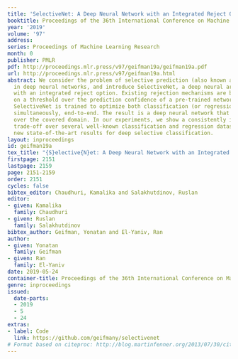 ```yaml
---
title: 'SelectiveNet: A Deep Neural Network with an Integrated Reject Option'
booktitle: Proceedings of the 36th International Conference on Machine Learning
year: '2019'
volume: '97'
address: 
series: Proceedings of Machine Learning Research
month: 0
publisher: PMLR
pdf: http://proceedings.mlr.press/v97/geifman19a/geifman19a.pdf
url: http://proceedings.mlr.press/v97/geifman19a.html
abstract: We consider the problem of selective prediction (also known as reject option)
  in deep neural networks, and introduce SelectiveNet, a deep neural architecture
  with an integrated reject option. Existing rejection mechanisms are based mostly
  on a threshold over the prediction confidence of a pre-trained network. In contrast,
  SelectiveNet is trained to optimize both classification (or regression) and rejection
  simultaneously, end-to-end. The result is a deep neural network that is optimized
  over the covered domain. In our experiments, we show a consistently improved risk-coverage
  trade-off over several well-known classification and regression datasets, thus reaching
  new state-of-the-art results for deep selective classification.
layout: inproceedings
id: geifman19a
tex_title: "{S}elective{N}et: A Deep Neural Network with an Integrated Reject Option"
firstpage: 2151
lastpage: 2159
page: 2151-2159
order: 2151
cycles: false
bibtex_editor: Chaudhuri, Kamalika and Salakhutdinov, Ruslan
editor:
- given: Kamalika
  family: Chaudhuri
- given: Ruslan
  family: Salakhutdinov
bibtex_author: Geifman, Yonatan and El-Yaniv, Ran
author:
- given: Yonatan
  family: Geifman
- given: Ran
  family: El-Yaniv
date: 2019-05-24
container-title: Proceedings of the 36th International Conference on Machine Learning
genre: inproceedings
issued:
  date-parts:
  - 2019
  - 5
  - 24
extras:
- label: Code
  link: https://github.com/geifmany/selectivenet
# Format based on citeproc: http://blog.martinfenner.org/2013/07/30/citeproc-yaml-for-bibliographies/
---
```

